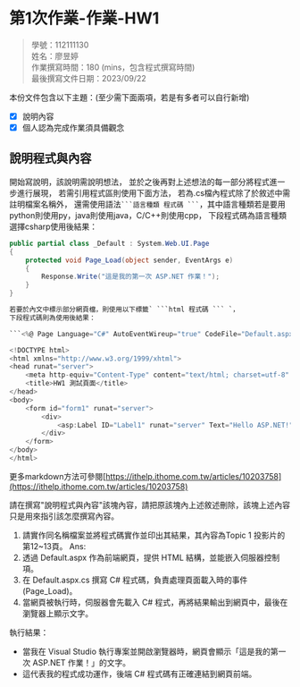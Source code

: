 # 第1次作業-作業-HW1
>
>學號：112111130
><br />
>姓名：廖昱婷
><br />
>作業撰寫時間：180 (mins，包含程式撰寫時間)
><br />
>最後撰寫文件日期：2023/09/22
>

本份文件包含以下主題：(至少需下面兩項，若是有多者可以自行新增)
- [x] 說明內容
- [x] 個人認為完成作業須具備觀念

## 說明程式與內容

開始寫說明，該說明需說明想法，
並於之後再對上述想法的每一部分將程式進一步進行展現，
若需引用程式區則使用下面方法，
若為.cs檔內程式除了於敘述中需註明檔案名稱外，
還需使用語法` ```語言種類 程式碼 ``` `，其中語言種類若是要用python則使用py，java則使用java，C/C++則使用cpp，
下段程式碼為語言種類選擇csharp使用後結果：

```csharp
public partial class _Default : System.Web.UI.Page
{
    protected void Page_Load(object sender, EventArgs e)
    {
        Response.Write("這是我的第一次 ASP.NET 作業！");
    }
}

若要於內文中標示部分網頁檔，則使用以下標籤` ```html 程式碼 ``` `，
下段程式碼則為使用後結果：

```<%@ Page Language="C#" AutoEventWireup="true" CodeFile="Default.aspx.cs" Inherits="_Default" %>

<!DOCTYPE html>
<html xmlns="http://www.w3.org/1999/xhtml">
<head runat="server">
    <meta http-equiv="Content-Type" content="text/html; charset=utf-8" />
    <title>HW1 測試頁面</title>
</head>
<body>
    <form id="form1" runat="server">
        <div>
            <asp:Label ID="Label1" runat="server" Text="Hello ASP.NET!"></asp:Label>
        </div>
    </form>
</body>
</html>
```
更多markdown方法可參閱[https://ithelp.ithome.com.tw/articles/10203758](https://ithelp.ithome.com.tw/articles/10203758)



請在撰寫"說明程式與內容"該塊內容，請把原該塊內上述敘述刪除，該塊上述內容只是用來指引該怎麼撰寫內容。

1. 請實作同名稱檔案並將程式碼實作並印出其結果，其內容為Topic 1 投影片的第12~13頁。
Ans:
1. 透過 Default.aspx 作為前端網頁，提供 HTML 結構，並能嵌入伺服器控制項。  
2. 在 Default.aspx.cs 撰寫 C# 程式碼，負責處理頁面載入時的事件 (Page_Load)。  
3. 當網頁被執行時，伺服器會先載入 C# 程式，再將結果輸出到網頁中，最後在瀏覽器上顯示文字。  

執行結果：  
- 當我在 Visual Studio 執行專案並開啟瀏覽器時，網頁會顯示「這是我的第一次 ASP.NET 作業！」的文字。  
- 這代表我的程式成功運作，後端 C# 程式碼有正確連結到網頁前端。 